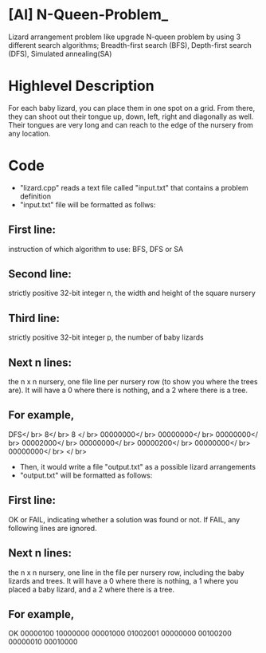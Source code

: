 # [AI] N-Queen-Problem_
Lizard arrangement problem like upgrade N-queen problem by using 3 different search algorithms; Breadth-first search (BFS), Depth-first search (DFS), Simulated annealing(SA)

# Highlevel Description
For each baby lizard, you can place them in one spot on a grid. From there, they can shoot out their tongue up, down, left, right and diagonally as well. Their tongues are very long and can reach to the edge of the nursery from any location.

# Code
- "lizard.cpp" reads a text file called "input.txt" that contains a problem definition
- "input.txt" file will be formatted as follws:
## First line: 
instruction of which algorithm to use: BFS, DFS or SA
## Second line: 
strictly positive 32-bit integer n, the width and height of the square nursery
## Third line: 
strictly positive 32-bit integer p, the number of baby lizards
## Next n lines: 
the n x n nursery, one file line per nursery row (to show you where the trees are). It will have a 0 where there is nothing, and a 2 where there is a tree.
## For example,
DFS</ br>
8</ br>
8 </ br>
00000000</ br>
00000000</ br>
00000000</ br>
00002000</ br>
00000000</ br>
00000200</ br>
00000000</ br>
00000000</ br>
</ br>
- Then, it would write a file "output.txt" as a possible lizard arrangements
- "output.txt" will be formatted as follows:
## First line: 
OK or FAIL, indicating whether a solution was found or not. If FAIL, any following lines are ignored.
## Next n lines: 
the n x n nursery, one line in the file per nursery row, including the baby lizards and trees. It will have a 0 where there is nothing, a 1 where you placed a baby lizard, and a 2 where there is a tree.
## For example,
OK 
00000100
10000000
00001000
01002001
00000000
00100200
00000010
00010000
